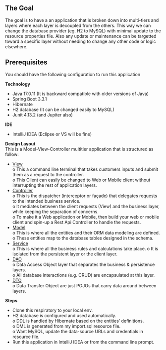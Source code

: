 **<h2>The Goal</h2>**
The goal is to have a an application that is broken down into multi-tiers and layers where each layer is decoupled from the others.
This way we can change the database provider (eg. H2 to MySQL) with minimal update to the resource properties file. 
Also any update or maintenance can be targetted toward a specific layer without needing to change any other code or logic elsewhere. 

**<h2>Prerequisites</h2>**
You should have the following configuration to run this application

**Technology**</h2></br>
*	Java 17.0.11 (It is backward compatible with older versions of Java)</br>
*	Spring Boot 3.3.1</br>
*	Hibernate</br>
*	H2 database (It can be changed easily to MySQL)</br>
* Junit 4.13.2 (and Jupiter also)</br>

**IDE**</h2></br>
*	IntelliJ IDEA (Eclipse or VS will be fine)</br>

**Design Layout**</br>
This is a Model-View-Controller multitier application that is structured as follow:</br>
* <ins>View</ins></br>
  o	This a command line terminal that takes customers inputs and submit them as a request to the controller.</br>
  o	This Client can easily be changed to Web or Mobile client without interrupting the rest of application layers.</br>
* <ins>Controller</ins></br>
  o	This is the dispatcher (interceptor or façade) that delegates requests to the intended business service.</br>
  o	It mediates between the client requests (View) and the business layer, while keeping the separation of concerns.</br>
  o	To make it a Web application or Mobile, then build your web or mobile client and spin-up a Rest Api Controller to handle the requests.</br>
* <ins>Model</ins></br>
  o	This is where all the entities and their ORM data modeling are defined.</br>
  o	These entities map to the database tables designed in the schema.</br>
* <ins>Service</ins></br>
  o	This is where all the business rules and calculations take place.
  o	It is isolated from the persistent layer or the client layer.</br>
* <ins>DAO</ins></br>
  o	Data Access Object layer that separates the business & persistence layers.</br>
  o	All database interactions (e.g. CRUD) are encapsulated at this layer.</br>
*	<ins>DTO</ins></br>
  o	Data Transfer Object are just POJOs that carry data around between layers.</br>   

**Steps**</br>
*	Clone this respiratory to your local env.</br>
*	H2 database is configured and used automatically.</br>
o	DDL is handled by Hibernate based on the entities’ definitions.</br>
o	DML is generated from my import.sql resource file.</br>
o	Want MySQL, update the data-source URLs and credentials in resource file.</br> 
*	Run this application in IntelliJ IDEA or from the command line prompt.</br>
